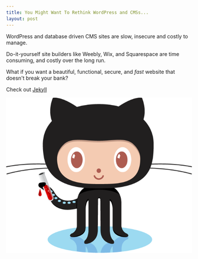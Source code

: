 ```yaml
---
title: You Might Want To Rethink WordPress and CMSs...
layout: post
---
```



WordPress and database driven CMS sites are slow, insecure and costly to manage.

Do-it-yourself site builders like Weebly, Wix, and Squarespace are time consuming, and costly over the long run.

What if you want a beautiful, functional, secure, and&nbsp;*fast*&nbsp;website that doesn't break your bank?

Check out [Jekyll](https://jekyllrb.com/)

![](/uploads/versions/octojekyll---x----660-552x---.png)